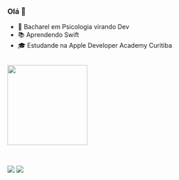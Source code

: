 ### Olá 👋
- 🧠 Bacharel em Psicologia virando Dev
- 📚 Aprendendo Swift
- 🎓 Estudande na Apple Developer Academy Curitiba
##

 <div>
  <a href="https://github.com/eros-maurilio">
  <img height="180em" src="https://github-readme-stats.vercel.app/api?username=eros-maurilio&show_icons=true&theme=graywhite&include_all_commits=true&count_private=true"/>
</div>
  <div style="display: inline_block"><br>
</div>
  
   ##
 
<div> 
  <a href = "mailto:eros.maurilio@gmail.com"><img src="https://img.shields.io/badge/-Gmail-%23333?style=for-the-badge&logo=gmail&logoColor=white" target="_blank"></a>
  <a href="https://www.linkedin.com/in/erosmaurilio" target="_blank"><img src="https://img.shields.io/badge/-LinkedIn-%230077B5?style=for-the-badge&logo=linkedin&logoColor=white" target="_blank"></a> 
  
  </div>
